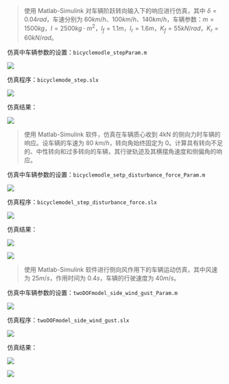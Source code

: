 > 使用 Matlab-Simulink 对车辆阶跃转向输入下的响应进行仿真，其中 $\delta=0.04rad$，车速分别为 60$km/h$、100$km/h$、140$km/h$，车辆参数：$m=1500kg$，$I=2500kg\cdot m^2$，$l_f=1.1m$，$l_r=1.6m$，$K_f=55kN/rad$，$K_r=60kN/rad$。

仿真中车辆参数的设置：`bicyclemodle_stepParam.m`

![](/img/1-1.png)

仿真程序：`bicyclemode_step.slx`

![](/img/1-2.png)

仿真结果：

![](/img/1-3.png)

> 使用 Matlab-Simulink 软件，仿真在车辆质心收到 4kN 的侧向力时车辆的响应。设车辆的车速为 80 $km/h$，转向角始终固定为 0。计算具有转向不足的、中性转向和过多转向的车辆，其行驶轨迹及其横摆角速度和侧偏角的响应。

仿真中车辆参数的设置：`bicyclemodle_setp_disturbance_force_Param.m`

![](/img/2-1.png)

仿真程序：`bicyclemodel_step_disturbance_force.slx`

![](/img/2-2.png)

仿真结果：

![](/img/2-3.png)

![](/img/2-4.png)

> 使用 Matlab-Simulink 软件进行侧向风作用下的车辆运动仿真，其中风速为 25$m/s$，作用时间为 0.4$s$，车辆的行驶速度为 40$m/s$。

仿真中车辆参数的设置：`twoDOFmodel_side_wind_gust_Param.m`

![](/img/3-1.png)

仿真程序：`twoDOFmodel_side_wind_gust.slx`

![](/img/3-2.png)

仿真结果：

![](/img/3-3.png)

![](/img/3-4.png)

